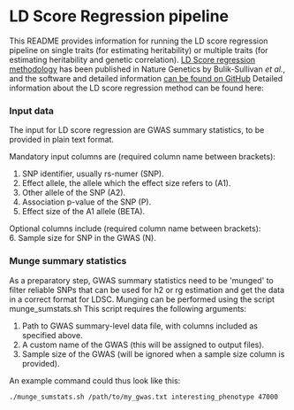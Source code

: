 # LD Score Regression pipeline

This README provides information for running the LD score regression pipeline on single traits (for estimating heritability) or multiple traits (for estimating heritability and genetic correlation).
[LD Score regression methodology](https://www.nature.com/articles/ng.3406) has been published in Nature Genetics by Bulik-Sullivan *et al.*, and the software and detailed information [can be found on GitHub](https://github.com/bulik/ldsc/)
Detailed information about the LD score regression method can be found here: 

### Input data

The input for LD score regression are GWAS summary statistics, to be provided in plain text format.

Mandatory input columns are (required column name between brackets):  
1. SNP identifier, usually rs-numer (SNP).  
2. Effect allele, the allele which the effect size refers to (A1).  
3. Other allele of the SNP (A2).  
4. Association p-value of the SNP (P).  
5. Effect size of the A1 allele (BETA).  

Optional columns include (required column name between brackets):  
6. Sample size for SNP in the GWAS (N).  


### Munge summary statistics

As a preparatory step, GWAS summary statistics need to be 'munged' to filter reliable SNPs that can be used for h2 or rg estimation and get the data in a correct format for LDSC.
Munging can be performed using the script munge_sumstats.sh
This script requires the following arguments:  
1. Path to GWAS summary-level data file, with columns included as specified above.  
2. A custom name of the GWAS (this will be assigned to output files).  
3. Sample size of the GWAS (will be ignored when a sample size column is provided).  

An example command could thus look like this:

```
./munge_sumstats.sh /path/to/my_gwas.txt interesting_phenotype 47000
```


